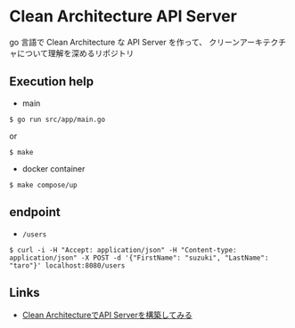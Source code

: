 # Clean Architecture API Server

go 言語で Clean Architecture な API Server を作って、
クリーンアーキテクチャについて理解を深めるリポジトリ

## Execution help

* main

```shell
$ go run src/app/main.go
```

or

```
$ make
```

* docker container

```shell
$ make compose/up
```

## endpoint

* `/users`

```shell
$ curl -i -H "Accept: application/json" -H "Content-type: application/json" -X POST -d '{"FirstName": "suzuki", "LastName": "taro"}' localhost:8080/users
```

## Links
* [Clean ArchitectureでAPI Serverを構築してみる](https://qiita.com/hirotakan/items/698c1f5773a3cca6193e)
